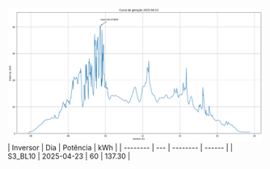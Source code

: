 ![My Image](23_04_2025-S3_BL10.png)
| Inversor | Dia | Potência | kWh    |
| -------- | --- | -------- | ------ |
| S3_BL10       | 2025-04-23  | 60       | 137.30 |